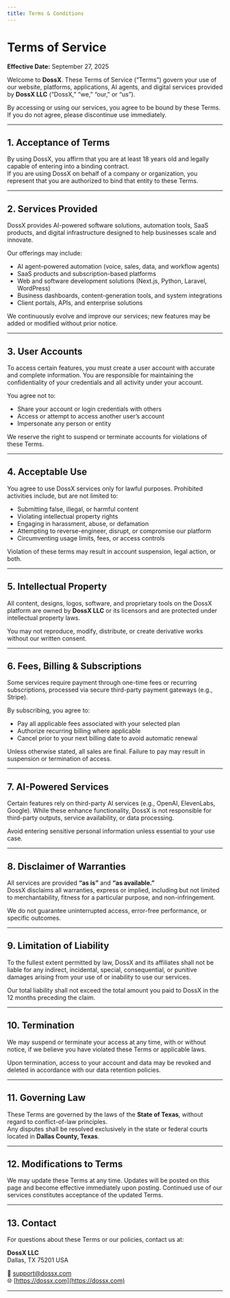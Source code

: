 ```yaml
---
title: Terms & Conditions
---
```


# Terms of Service

**Effective Date:** September 27, 2025

Welcome to **DossX**. These Terms of Service (“Terms”) govern your use of our website, platforms, applications, AI agents, and digital services provided by **DossX LLC** (“DossX,” “we,” “our,” or “us”).

By accessing or using our services, you agree to be bound by these Terms. If you do not agree, please discontinue use immediately.

---

## 1. Acceptance of Terms

By using DossX, you affirm that you are at least 18 years old and legally capable of entering into a binding contract.  
If you are using DossX on behalf of a company or organization, you represent that you are authorized to bind that entity to these Terms.

---

## 2. Services Provided

DossX provides AI-powered software solutions, automation tools, SaaS products, and digital infrastructure designed to help businesses scale and innovate.

Our offerings may include:

- AI agent–powered automation (voice, sales, data, and workflow agents)  
- SaaS products and subscription-based platforms  
- Web and software development solutions (Next.js, Python, Laravel, WordPress)  
- Business dashboards, content-generation tools, and system integrations  
- Client portals, APIs, and enterprise solutions  

We continuously evolve and improve our services; new features may be added or modified without prior notice.

---

## 3. User Accounts

To access certain features, you must create a user account with accurate and complete information. You are responsible for maintaining the confidentiality of your credentials and all activity under your account.

You agree not to:

- Share your account or login credentials with others  
- Access or attempt to access another user’s account  
- Impersonate any person or entity  

We reserve the right to suspend or terminate accounts for violations of these Terms.

---

## 4. Acceptable Use

You agree to use DossX services only for lawful purposes. Prohibited activities include, but are not limited to:

- Submitting false, illegal, or harmful content  
- Violating intellectual property rights  
- Engaging in harassment, abuse, or defamation  
- Attempting to reverse-engineer, disrupt, or compromise our platform  
- Circumventing usage limits, fees, or access controls  

Violation of these terms may result in account suspension, legal action, or both.

---

## 5. Intellectual Property

All content, designs, logos, software, and proprietary tools on the DossX platform are owned by **DossX LLC** or its licensors and are protected under intellectual property laws.

You may not reproduce, modify, distribute, or create derivative works without our written consent.

---

## 6. Fees, Billing & Subscriptions

Some services require payment through one-time fees or recurring subscriptions, processed via secure third-party payment gateways (e.g., Stripe).

By subscribing, you agree to:

- Pay all applicable fees associated with your selected plan  
- Authorize recurring billing where applicable  
- Cancel prior to your next billing date to avoid automatic renewal  

Unless otherwise stated, all sales are final. Failure to pay may result in suspension or termination of access.

---

## 7. AI-Powered Services

Certain features rely on third-party AI services (e.g., OpenAI, ElevenLabs, Google). While these enhance functionality, DossX is not responsible for third-party outputs, service availability, or data processing.

Avoid entering sensitive personal information unless essential to your use case.

---

## 8. Disclaimer of Warranties

All services are provided **“as is”** and **“as available.”**  
DossX disclaims all warranties, express or implied, including but not limited to merchantability, fitness for a particular purpose, and non-infringement.

We do not guarantee uninterrupted access, error-free performance, or specific outcomes.

---

## 9. Limitation of Liability

To the fullest extent permitted by law, DossX and its affiliates shall not be liable for any indirect, incidental, special, consequential, or punitive damages arising from your use of or inability to use our services.

Our total liability shall not exceed the total amount you paid to DossX in the 12 months preceding the claim.

---

## 10. Termination

We may suspend or terminate your access at any time, with or without notice, if we believe you have violated these Terms or applicable laws.

Upon termination, access to your account and data may be revoked and deleted in accordance with our data retention policies.

---

## 11. Governing Law

These Terms are governed by the laws of the **State of Texas**, without regard to conflict-of-law principles.  
Any disputes shall be resolved exclusively in the state or federal courts located in **Dallas County, Texas**.

---

## 12. Modifications to Terms

We may update these Terms at any time. Updates will be posted on this page and become effective immediately upon posting. Continued use of our services constitutes acceptance of the updated Terms.

---

## 13. Contact

For questions about these Terms or our policies, contact us at:

**DossX LLC**  
Dallas, TX 75201 USA  

📧 support@dossx.com  
🌐 [https://dossx.com](https://dossx.com)

---
